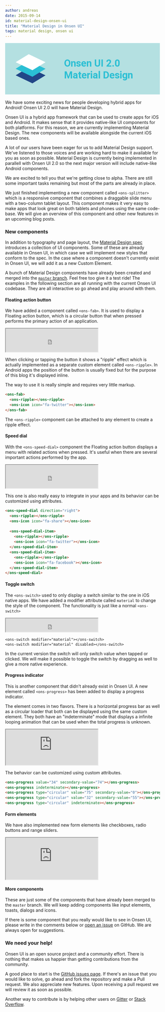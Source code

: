```yaml
---
author: andreas
date: 2015-09-14
id: material-design-onsen-ui
title: "Material Design in Onsen UI"
tags: material design, onsen ui
---
```


![Onsen UI 2.0 Material Design](/blog/content/images/2015/Sep/materialdesign_header.png)

We have some exciting news for people developing hybrid apps for Android! Onsen UI 2.0 will have Material Design.

Onsen UI is a hybrid app framework that can be used to create apps for iOS and Android. It makes sense that it provides native-like UI components for both platforms. For this reason, we are currently implementing Material Design. The new components will be available alongside the current iOS based ones.

A lot of our users have been eager for us to add Material Design support. We've listened to those voices and are working hard to make it available for you as soon as possible. Material Design is currently being implemented in parallell with Onsen UI 2.0 so the next major version will include native-like Android components.

<!-- more -->

We are excited to tell you that we're getting close to alpha. There are still some important tasks remaining but most of the parts are already in place.

We just finished implementing a new component called `<ons-splitter>` which is a responsive component that combines a draggable slide menu with a two-column tablet layout. This component makes it very easy to make apps that look great on both tablets and phones using the same code-base. We will give an overview of this component and other new features in an upcoming blog posts.

### New components

In addition to typography and page layout, the [Material Design spec](https://www.google.com/design/spec/material-design/introduction.html) introduces a collection of UI components. Some of these are already available in Onsen UI, in which case we will implement new styles that conform to the spec. In the case where a component doesn't currently exist in Onsen UI, we will add it as a new Custom Element.

A bunch of Material Design components have already been created and merged into the [`master` branch](https://github.com/OnsenUI/OnsenUI). Feel free too give it a test ride! The examples in the following section are all running with the current Onsen UI codebase. They are all interactive so go ahead and play around with them.

#### Floating action button

We have added a component called `<ons-fab>`. It is used to display a Floating action button, which is a circular button that when pressed performs the primary action of an application.

<iframe height="76" style="display: block;" src="https://argelius.github.io/onsen-material-samples/fab.html"></iframe>

When clicking or tapping the button it shows a "ripple" effect which is actually implemented as a separate custom element called `<ons-ripple>`. In Android apps the position of the button is usually fixed but for the purpose of this blog it's displayed inline.

The way to use it is really simple and requires very little markup.

```html
<ons-fab>
  <ons-ripple></ons-ripple>
  <ons-icon icon="fa-twitter"></ons-icon>
</ons-fab>
```

The `<ons-ripple>` component can be attached to any element to create a ripple effect.

#### Speed dial

With the `<ons-speed-dial>` component the Floating action button displays a menu with related actions when pressed. It's useful when there are several important actions performed by the app.

<iframe height="76" style="display: block;" src="https://argelius.github.io/onsen-material-samples/speed-dial.html"></iframe>

This one is also really easy to integrate in your apps and its behavior can be customized using attributes.

```html
<ons-speed-dial direction="right">
  <ons-ripple></ons-ripple>
  <ons-icon icon="fa-share"></ons-icon>

  <ons-speed-dial-item>
    <ons-ripple></ons-ripple>
    <ons-icon icon="fa-twitter"></ons-icon>
  </ons-speed-dial-item>
  <ons-speed-dial-item>
    <ons-ripple></ons-ripple>
    <ons-icon icon="fa-facebook"></ons-icon>
  </ons-speed-dial-item>
</ons-speed-dial>
```

#### Toggle switch

The `<ons-switch>` used to only display a switch similar to the one in iOS native apps. We have added a modifier attribute called `material` to change the style of the component. The functionality is just like a normal `<ons-switch>`

<iframe height="44" style="display: block;" src="https://argelius.github.io/onsen-material-samples/switch.html"></iframe>

```
<ons-switch modifier="material"></ons-switch>
<ons-switch modifier="material" disabled></ons-switch>
```

In the current version the switch will only switch value when tapped or clicked. We will make it possible to toggle the switch by dragging as well to give a more native experience.

#### Progress indicator

This is another component that didn't already exist in Onsen UI. A new element called `<ons-progress>` has been added to display a progress indicator.

The element comes in two flavors. There is a horizontal progress bar as well as a circular loader that both can be displayed using the same custom element. They both have an "indeterminate" mode that displays a infinite looping animation that can be used when the total progress is unknown.

<iframe height="116" style="display: block;" src="https://argelius.github.io/onsen-material-samples/progress.html"></iframe>

The behavior can be customized using custom attributes.

```html
<ons-progress value="34" secondary-value="74"></ons-progress>
<ons-progress indeterminate></ons-progress>
<ons-progress type="circular" value="75" secondary-value="0"></ons-progress>
<ons-progress type="circular" value="32" secondary-value="55"></ons-progress>
<ons-progress type="circular" indeterminate></ons-progress>
```

#### Form elements

We have also implemented new form elements like checkboxes, radio buttons and range sliders.

<iframe height="136" style="display: block;" src="https://argelius.github.io/onsen-material-samples/form.html"></iframe>

#### More components

These are just some of the components that have already been merged to the `master` branch. We will keep adding components like input elements, toasts, dialogs and icons.

If there is some component that you really would like to see in Onsen UI, please write in the comments below or [open an issue](https://github.com/OnsenUI/OnsenUI/issues/new) on GitHub. We are always open for suggestions.

### We need your help!

Onsen UI is an open source project and a community effort. There is nothing that makes us happier than getting contributions from the community.

A good place to start is the [GitHub issues page](https://github.com/OnsenUI/OnsenUI/issues). If there's an issue that you would like to solve, go ahead and fork the repository and make a Pull request. We also appreciate new features. Upon receiving a pull request we will review it as soon as possible.

Another way to contribute is by helping other users on [Gitter](https://gitter.im/OnsenUI/OnsenUI) or [Stack Overflow](http://stackoverflow.com/questions/tagged/onsen-ui).
